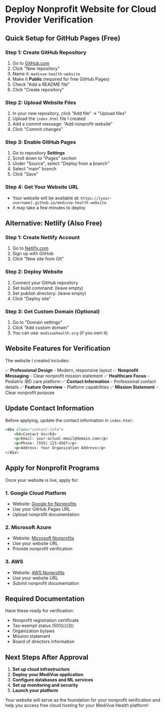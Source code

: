 # Deploy Nonprofit Website for Cloud Provider Verification

## Quick Setup for GitHub Pages (Free)

### Step 1: Create GitHub Repository
1. Go to [GitHub.com](https://github.com)
2. Click "New repository"
3. Name it: `medivue-health-website`
4. Make it **Public** (required for free GitHub Pages)
5. Check "Add a README file"
6. Click "Create repository"

### Step 2: Upload Website Files
1. In your new repository, click "Add file" → "Upload files"
2. Upload the `index.html` file I created
3. Add a commit message: "Add nonprofit website"
4. Click "Commit changes"

### Step 3: Enable GitHub Pages
1. Go to repository **Settings**
2. Scroll down to "Pages" section
3. Under "Source", select "Deploy from a branch"
4. Select "main" branch
5. Click "Save"

### Step 4: Get Your Website URL
- Your website will be available at: `https://[your-username].github.io/medivue-health-website`
- It may take a few minutes to deploy

## Alternative: Netlify (Also Free)

### Step 1: Create Netlify Account
1. Go to [Netlify.com](https://netlify.com)
2. Sign up with GitHub
3. Click "New site from Git"

### Step 2: Deploy Website
1. Connect your GitHub repository
2. Set build command: (leave empty)
3. Set publish directory: (leave empty)
4. Click "Deploy site"

### Step 3: Get Custom Domain (Optional)
1. Go to "Domain settings"
2. Click "Add custom domain"
3. You can use: `medivuehealth.org` (if you own it)

## Website Features for Verification

The website I created includes:

✅ **Professional Design** - Modern, responsive layout
✅ **Nonprofit Messaging** - Clear nonprofit mission statement
✅ **Healthcare Focus** - Pediatric IBD care platform
✅ **Contact Information** - Professional contact details
✅ **Feature Overview** - Platform capabilities
✅ **Mission Statement** - Clear nonprofit purpose

## Update Contact Information

Before applying, update the contact information in `index.html`:

```html
<div class="contact-info">
    <h3>Contact Us</h3>
    <p>Email: your-actual-email@domain.com</p>
    <p>Phone: (555) 123-4567</p>
    <p>Address: Your Organization Address</p>
</div>
```

## Apply for Nonprofit Programs

Once your website is live, apply for:

### 1. Google Cloud Platform
- Website: [Google for Nonprofits](https://www.google.com/nonprofits/)
- Use your GitHub Pages URL
- Upload nonprofit documentation

### 2. Microsoft Azure
- Website: [Microsoft Nonprofits](https://www.microsoft.com/en-us/nonprofits)
- Use your website URL
- Provide nonprofit verification

### 3. AWS
- Website: [AWS Nonprofits](https://aws.amazon.com/government-education/nonprofits/)
- Use your website URL
- Submit nonprofit documentation

## Required Documentation

Have these ready for verification:
- Nonprofit registration certificate
- Tax-exempt status (501(c)(3))
- Organization bylaws
- Mission statement
- Board of directors information

## Next Steps After Approval

1. **Set up cloud infrastructure**
2. **Deploy your MediVue application**
3. **Configure databases and ML services**
4. **Set up monitoring and security**
5. **Launch your platform**

Your website will serve as the foundation for your nonprofit verification and help you access free cloud hosting for your MediVue Health platform! 